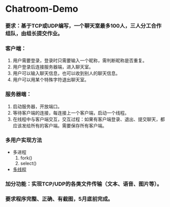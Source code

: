 # Chatroom-Demo
### 要求：基于TCP或UDP编写，一个聊天室最多100人，三人分工合作组队，由组长提交作业。 
### 客户端： 
1. 用户需要登录，登录时只需要输入一个昵称，需判断昵称是否重复。
2. 用户登录后连接服务器端，进入聊天室。
3. 用户可以输入聊天信息，也可以收到别人的聊天信息。 
4. 用户可以用某个特殊字符退出聊天室。

### 服务器端： 
1. 启动服务器，开放端口。
2. 等待客户端的连接，每连接上一个客户端，启动一个线程。 
3. 在线程中与客户端交互，交互过程：如果有客户端登录、退出、提交聊天，都应该发给所有的客户端。需要保存所有客户端。
### 多用户实现方法
* 多进程
  1. fork()  
  2. select()
* [多线程](https://github.com/gujing0023/Chatroom-Demo/blob/hantong/src/ServerThread.c)
### 加分功能：实现TCP/UDP的各类文件传输（文本、语音、图片等）。

### 要求程序完整、正确、有截图，5月底前完成。
